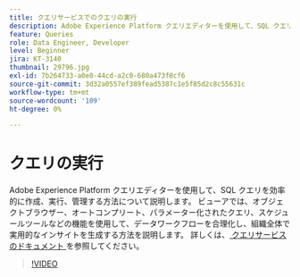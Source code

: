 ```yaml
---
title: クエリサービスでのクエリの実行
description: Adobe Experience Platform クエリエディターを使用して、SQL クエリを効率的に作成、実行、管理する方法について説明します。 ビューアでは、オブジェクトブラウザー、オートコンプリート、パラメーター化されたクエリ、スケジュールツールなどの機能を使用して、データワークフローを合理化し、組織全体で実用的なインサイトを生成する方法を説明します。
feature: Queries
role: Data Engineer, Developer
level: Beginner
jira: KT-3140
thumbnail: 29796.jpg
exl-id: 7b264733-a0e0-44cd-a2c0-680a473f8cf6
source-git-commit: 3d32a0557ef389fead5387c1e5f85d2c8c55631c
workflow-type: tm+mt
source-wordcount: '109'
ht-degree: 0%

---
```


# クエリの実行

Adobe Experience Platform クエリエディターを使用して、SQL クエリを効率的に作成、実行、管理する方法について説明します。 ビューアでは、オブジェクトブラウザー、オートコンプリート、パラメーター化されたクエリ、スケジュールツールなどの機能を使用して、データワークフローを合理化し、組織全体で実用的なインサイトを生成する方法を説明します。 詳しくは、[ クエリサービスのドキュメント ](https://experienceleague.adobe.com/ja/docs/experience-platform/query/home) を参照してください。

>[!VIDEO](https://video.tv.adobe.com/v/29796?learn=on&enablevpops)
